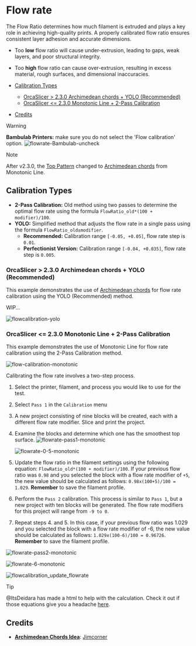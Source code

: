 # Flow rate

The Flow Ratio determines how much filament is extruded and plays a key role in achieving high-quality prints. A properly calibrated flow ratio ensures consistent layer adhesion and accurate dimensions.

- Too **low** flow ratio will cause under-extrusion, leading to gaps, weak layers, and poor structural integrity.
- Too **high** flow ratio can cause over-extrusion, resulting in excess material, rough surfaces, and dimensional inaccuracies.

- [Calibration Types](#calibration-types)
  - [OrcaSlicer \> 2.3.0 Archimedean chords + YOLO (Recommended)](#orcaslicer--230-archimedean-chords--yolo-recommended)
  - [OrcaSlicer \<= 2.3.0 Monotonic Line + 2-Pass Calibration](#orcaslicer--230-monotonic-line--2-pass-calibration)
- [Credits](#credits)

> [!WARNING]
> **Bambulab Printers:** make sure you do not select the 'Flow calibration' option.
> ![flowrate-Bambulab-uncheck](https://github.com/SoftFever/OrcaSlicer/blob/main/doc/images/Flow-Rate/flowrate-Bambulab-uncheck.png?raw=true)

> [!NOTE]
> After v2.3.0, the [Top Pattern](strength_settings_top_bottom_shells#surface-pattern) changed to [Archimedean chords](strength_settings_infill#archimedean-chords) from Monotonic Line.

## Calibration Types

- **2-Pass Calibration:** Old method using two passes to determine the optimal flow rate using the formula `FlowRatio_old*(100 + modifier)/100`.
- **YOLO:** Simplified method that adjusts the flow rate in a single pass using the formula `FlowRatio_old±modifier`.
  - **Recommended:**  Calibration range `[-0.05, +0.05]`, flow rate step is `0.01`.
  - **Perfectionist Version:** Calibration range `[-0.04, +0.035]`, flow rate step is `0.005`.

### OrcaSlicer > 2.3.0 Archimedean chords + YOLO (Recommended)

This example demonstrates the use of [Archimedean chords](strength_settings_infill#archimedean-chords) for flow rate calibration using the YOLO (Recommended) method.

WIP...

![flowcalibration-yolo](https://github.com/SoftFever/OrcaSlicer/blob/main/doc/images/Flow-Rate/flowcalibration-yolo.gif?raw=true)

### OrcaSlicer <= 2.3.0 Monotonic Line + 2-Pass Calibration

This example demonstrates the use of Monotonic Line for flow rate calibration using the 2-Pass Calibration method.

![flow-calibration-monotonic](https://github.com/SoftFever/OrcaSlicer/blob/main/doc/images/Flow-Rate/monotonic-flow-rate/flow-calibration-monotonic.gif?raw=true)

Calibrating the flow rate involves a two-step process.

1. Select the printer, filament, and process you would like to use for the test.
2. Select `Pass 1` in the `Calibration` menu
3. A new project consisting of nine blocks will be created, each with a different flow rate modifier. Slice and print the project.
4. Examine the blocks and determine which one has the smoothest top surface.
   ![flowrate-pass1-monotonic](https://github.com/SoftFever/OrcaSlicer/blob/main/doc/images/Flow-Rate/monotonic-flow-rate/flowrate-pass1-monotonic.jpg?raw=true)

   ![flowrate-0-5-monotonic](https://github.com/SoftFever/OrcaSlicer/blob/main/doc/images/Flow-Rate/monotonic-flow-rate/flowrate-0-5-monotonic.jpg?raw=true)

5. Update the flow ratio in the filament settings using the following equation: `FlowRatio_old*(100 + modifier)/100`. If your previous flow ratio was `0.98` and you selected the block with a flow rate modifier of `+5`, the new value should be calculated as follows: `0.98x(100+5)/100 = 1.029`. **Remember** to save the filament profile.
6. Perform the `Pass 2` calibration. This process is similar to `Pass 1`, but a new project with ten blocks will be generated. The flow rate modifiers for this project will range from `-9 to 0`.
7. Repeat steps 4. and 5. In this case, if your previous flow ratio was 1.029 and you selected the block with a flow rate modifier of -6, the new value should be calculated as follows: `1.029x(100-6)/100 = 0.96726`. **Remember** to save the filament profile.

![flowrate-pass2-monotonic](https://github.com/SoftFever/OrcaSlicer/blob/main/doc/images/Flow-Rate/monotonic-flow-rate/flowrate-pass2-monotonic.jpg?raw=true)

![flowrate-6-monotonic](https://github.com/SoftFever/OrcaSlicer/blob/main/doc/images/Flow-Rate/monotonic-flow-rate/flowrate-6-monotonic.jpg?raw=true)

![flowcalibration_update_flowrate](https://github.com/SoftFever/OrcaSlicer/blob/main/doc/images/Flow-Rate/flowcalibration_update_flowrate.png?raw=true)

> [!TIP]
> @ItsDeidara has made a html to help with the calculation. Check it out if those equations give you a headache [here](https://github.com/ItsDeidara/Orca-Slicer-Assistant).

## Credits

- **[Archimedean Chords Idea](https://makerworld.com/es/models/189543-improved-flow-ratio-calibration-v3#profileId-209504)**: [Jimcorner](https://makerworld.com/es/@jimcorner)
